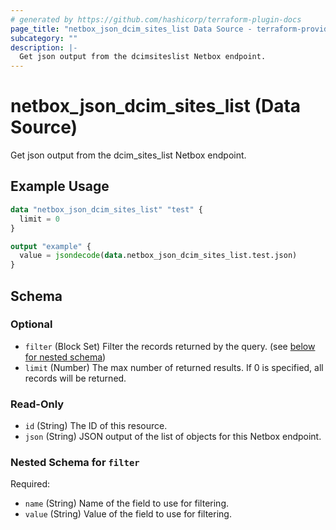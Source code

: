 ```yaml
---
# generated by https://github.com/hashicorp/terraform-plugin-docs
page_title: "netbox_json_dcim_sites_list Data Source - terraform-provider-netbox"
subcategory: ""
description: |-
  Get json output from the dcimsiteslist Netbox endpoint.
---
```


# netbox_json_dcim_sites_list (Data Source)

Get json output from the dcim_sites_list Netbox endpoint.

## Example Usage

```terraform
data "netbox_json_dcim_sites_list" "test" {
  limit = 0
}

output "example" {
  value = jsondecode(data.netbox_json_dcim_sites_list.test.json)
}
```

<!-- schema generated by tfplugindocs -->
## Schema

### Optional

- `filter` (Block Set) Filter the records returned by the query. (see [below for nested schema](#nestedblock--filter))
- `limit` (Number) The max number of returned results. If 0 is specified, all records will be returned.

### Read-Only

- `id` (String) The ID of this resource.
- `json` (String) JSON output of the list of objects for this Netbox endpoint.

<a id="nestedblock--filter"></a>
### Nested Schema for `filter`

Required:

- `name` (String) Name of the field to use for filtering.
- `value` (String) Value of the field to use for filtering.


